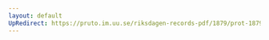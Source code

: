 ```yaml
---
layout: default
UpRedirect: https://pruto.im.uu.se/riksdagen-records-pdf/1879/prot-1879--fk--016/prot-1879--fk--016_029.pdf
---
```

